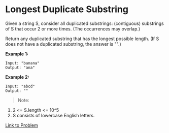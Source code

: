 # Longest Duplicate Substring

Given a string S, consider all duplicated substrings: (contiguous) substrings of S that occur 2 or more times. (The occurrences may overlap.)

Return any duplicated substring that has the longest possible length. (If S does not have a duplicated substring, the answer is "".)

**Example 1:**

```
Input: "banana"
Output: "ana"
```

**Example 2:**

```
Input: "abcd"
Output: ""
```

> Note:

1. 2 <= S.length <= 10^5
2. S consists of lowercase English letters.

[Link to Problem](https://leetcode.com/explore/challenge/card/june-leetcoding-challenge/541/week-3-june-15th-june-21st/3365/)

